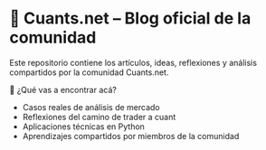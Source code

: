 # 📰 Cuants.net – Blog oficial de la comunidad

Este repositorio contiene los artículos, ideas, reflexiones y análisis compartidos por la comunidad Cuants.net.

📘 ¿Qué vas a encontrar acá?

- Casos reales de análisis de mercado
- Reflexiones del camino de trader a cuant
- Aplicaciones técnicas en Python
- Aprendizajes compartidos por miembros de la comunidad
